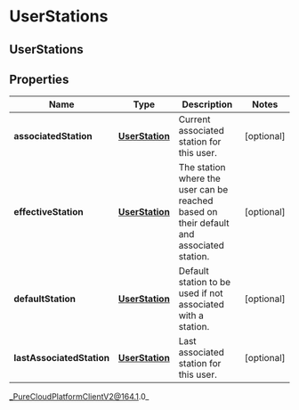 # UserStations

## UserStations

## Properties

|Name | Type | Description | Notes|
|------------ | ------------- | ------------- | -------------|
| **associatedStation** | [**UserStation**](UserStation) | Current associated station for this user. | [optional] |
| **effectiveStation** | [**UserStation**](UserStation) | The station where the user can be reached based on their default and associated station. | [optional] |
| **defaultStation** | [**UserStation**](UserStation) | Default station to be used if not associated with a station. | [optional] |
| **lastAssociatedStation** | [**UserStation**](UserStation) | Last associated station for this user. | [optional] |



_PureCloudPlatformClientV2@164.1.0_
